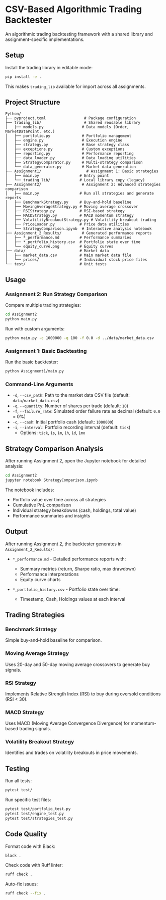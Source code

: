# CSV-Based Algorithmic Trading Backtester

An algorithmic trading backtesting framework with a shared library and assignment-specific implementations.

## Setup

Install the trading library in editable mode:
```bash
pip install -e .
```

This makes `trading_lib` available for import across all assignments.

## Project Structure

```
Python/
├── pyproject.toml                 # Package configuration
├── trading_lib/                   # Shared reusable library
│   ├── models.py                 # Data models (Order, MarketDataPoint, etc.)
│   ├── portfolio.py              # Portfolio management
│   ├── engine.py                 # Execution engine
│   ├── strategy.py               # Base strategy class
│   ├── exceptions.py             # Custom exceptions
│   ├── reporting.py              # Performance reporting
│   ├── data_loader.py            # Data loading utilities
│   ├── StrategyComparator.py     # Multi-strategy comparison
│   └── data_generator.py         # Market data generation
├── Assignment1/                    # Assignment 1: Basic strategies
│   ├── main.py                  # Entry point
│   └── trading_lib/             # Local library copy (legacy)
├── Assignment2/                  # Assignment 2: Advanced strategies comparison
│   ├── main.py                  # Run all strategies and generate reports
│   ├── BenchmarkStrategy.py     # Buy-and-hold baseline
│   ├── MovingAverageStrategy.py # Moving average crossover
│   ├── RSIStrategy.py           # RSI-based strategy
│   ├── MACDStrategy.py          # MACD momentum strategy
│   ├── VolatilityBreakoutStrategy.py # Volatility breakout trading
│   ├── PriceLoader.py           # Price data utilities
│   └── StrategyComparison.ipynb  # Interactive analysis notebook
├── Assignment_2_Results/         # Generated performance reports
│   ├── *_performance.md         # Performance summaries
│   ├── *_portfolio_history.csv  # Portfolio state over time
│   └── equity_curve.png         # Equity curves
├── data/                        # Market data
│   ├── market_data.csv          # Main market data file
│   └── prices/                  # Individual stock price files
└── test/                        # Unit tests
```

## Usage

### Assignment 2: Run Strategy Comparison

Compare multiple trading strategies:
```bash
cd Assignment2
python main.py
```

Run with custom arguments:
```bash
python main.py -c 1000000 -q 100 -f 0.0 -d ../data/market_data.csv
```

### Assignment 1: Basic Backtesting

Run the basic backtester:
```bash
python Assignment1/main.py
```

### Command-Line Arguments

- `-d`, `--csv_path`: Path to the market data CSV file (default: `data/market_data.csv`)
- `-q`, `--quantity`: Number of shares per trade (default: `10`)
- `-f`, `--failure_rate`: Simulated order failure rate as decimal (default: `0.0` = 0%)
- `-c`, `--cash`: Initial portfolio cash (default: `1000000`)
- `-i`, `--interval`: Portfolio recording interval (default: `tick`)
  - Options: `tick`, `1s`, `1m`, `1h`, `1d`, `1mo`

## Strategy Comparison Analysis

After running Assignment 2, open the Jupyter notebook for detailed analysis:
```bash
cd Assignment2
jupyter notebook StrategyComparison.ipynb
```

The notebook includes:
- Portfolio value over time across all strategies
- Cumulative PnL comparison
- Individual strategy breakdowns (cash, holdings, total value)
- Performance summaries and insights

## Output

After running Assignment 2, the backtester generates in `Assignment_2_Results/`:

- `*_performance.md` - Detailed performance reports with:
  - Summary metrics (return, Sharpe ratio, max drawdown)
  - Performance interpretations
  - Equity curve charts
  
- `*_portfolio_history.csv` - Portfolio state over time:
  - Timestamp, Cash, Holdings values at each interval

## Trading Strategies

### Benchmark Strategy
Simple buy-and-hold baseline for comparison.

### Moving Average Strategy
Uses 20-day and 50-day moving average crossovers to generate buy signals.

### RSI Strategy
Implements Relative Strength Index (RSI) to buy during oversold conditions (RSI < 30).

### MACD Strategy
Uses MACD (Moving Average Convergence Divergence) for momentum-based trading signals.

### Volatility Breakout Strategy
Identifies and trades on volatility breakouts in price movements.

## Testing

Run all tests:
```bash
pytest test/
```

Run specific test files:
```bash
pytest test/portfolio_test.py
pytest test/engine_test.py
pytest test/strategies_test.py
```

## Code Quality

Format code with Black:
```bash
black .
```

Check code with Ruff linter:
```bash
ruff check .
```

Auto-fix issues:
```bash
ruff check --fix .
```
